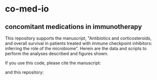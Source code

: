 # co-med-io
## concomitant medications in immunotherapy 

This repository supports the manuscript, "Antibiotics and corticosteroids, and overall survival in patients treated with immune checkpoint inhibitors: inferring the role of the microbiome". Herein are the data and scripts to perform the analyses described and figures shown.

If you use this code, please cite the manuscript:

and this repository:

